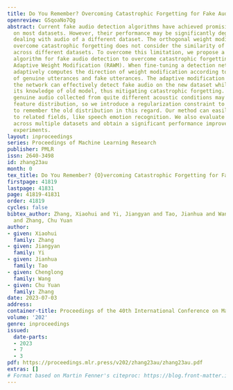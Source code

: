 ```yaml
---
title: Do You Remember? Overcoming Catastrophic Forgetting for Fake Audio Detection
openreview: GSqoaNo7Qg
abstract: Current fake audio detection algorithms have achieved promising performances
  on most datasets. However, their performance may be significantly degraded when
  dealing with audio of a different dataset. The orthogonal weight modification to
  overcome catastrophic forgetting does not consider the similarity of genuine audio
  across different datasets. To overcome this limitation, we propose a continual learning
  algorithm for fake audio detection to overcome catastrophic forgetting, called Regularized
  Adaptive Weight Modification (RAWM). When fine-tuning a detection network, our approach
  adaptively computes the direction of weight modification according to the ratio
  of genuine utterances and fake utterances. The adaptive modification direction ensures
  the network can effectively detect fake audio on the new dataset while preserving
  its knowledge of old model, thus mitigating catastrophic forgetting. In addition,
  genuine audio collected from quite different acoustic conditions may skew their
  feature distribution, so we introduce a regularization constraint to force the network
  to remember the old distribution in this regard. Our method can easily be generalized
  to related fields, like speech emotion recognition. We also evaluate our approach
  across multiple datasets and obtain a significant performance improvement on cross-dataset
  experiments.
layout: inproceedings
series: Proceedings of Machine Learning Research
publisher: PMLR
issn: 2640-3498
id: zhang23au
month: 0
tex_title: Do You Remember? {O}vercoming Catastrophic Forgetting for Fake Audio Detection
firstpage: 41819
lastpage: 41831
page: 41819-41831
order: 41819
cycles: false
bibtex_author: Zhang, Xiaohui and Yi, Jiangyan and Tao, Jianhua and Wang, Chenglong
  and Zhang, Chu Yuan
author:
- given: Xiaohui
  family: Zhang
- given: Jiangyan
  family: Yi
- given: Jianhua
  family: Tao
- given: Chenglong
  family: Wang
- given: Chu Yuan
  family: Zhang
date: 2023-07-03
address: 
container-title: Proceedings of the 40th International Conference on Machine Learning
volume: '202'
genre: inproceedings
issued:
  date-parts:
  - 2023
  - 7
  - 3
pdf: https://proceedings.mlr.press/v202/zhang23au/zhang23au.pdf
extras: []
# Format based on Martin Fenner's citeproc: https://blog.front-matter.io/posts/citeproc-yaml-for-bibliographies/
---
```

